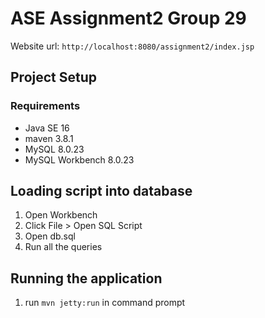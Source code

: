 # ASE Assignment2 Group 29
Website url: `http://localhost:8080/assignment2/index.jsp`
## Project Setup
### Requirements
* Java SE 16
* maven 3.8.1
* MySQL 8.0.23
* MySQL Workbench 8.0.23
## Loading script into database
1. Open Workbench
2. Click File > Open SQL Script
3. Open db.sql
4. Run all the queries
## Running the application
1. run `mvn jetty:run` in command prompt